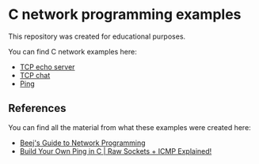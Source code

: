 # C network programming examples

This repository was created for educational purposes.

You can find C network examples here:
- [TCP echo server](/server-client/)
- [TCP chat](/chat/)
- [Ping](/ping/)

## References
You can find all the material from what these examples were created here:
- [Beej's Guide to Network Programming](https://beej.us/guide/bgnet/html/split/index.html)
- [Build Your Own Ping in C | Raw Sockets + ICMP Explained!](https://www.youtube.com/watch?v=qlBqkTEdN-E&t)
